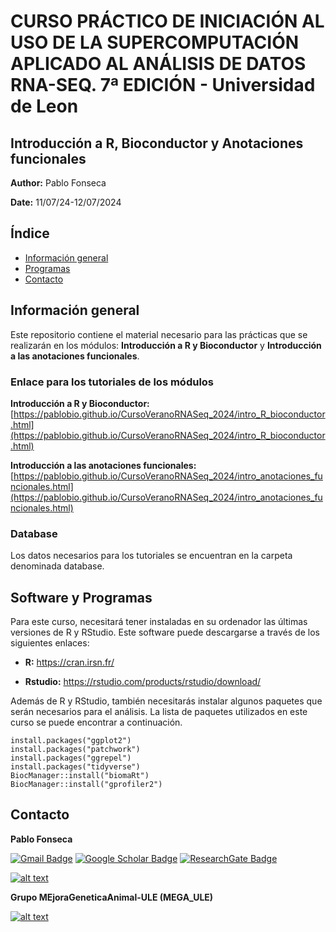 # CURSO PRÁCTICO DE INICIACIÓN AL USO DE LA SUPERCOMPUTACIÓN APLICADO AL ANÁLISIS DE DATOS RNA-SEQ. 7ª EDICIÓN - Universidad de Leon

## Introducción a R, Bioconductor y Anotaciones funcionales

**Author:** Pablo Fonseca 

**Date:** 11/07/24-12/07/2024

## Índice
* [Información general](#Información-general)
* [Programas](#Software-y-Programas)
* [Contacto](#Contacto)

## Información general

Este repositorio contiene el material necesario para las prácticas que se realizarán en los módulos: **Introducción a R y Bioconductor** y **Introducción a las anotaciones funcionales**.

### Enlace para los tutoriales de los módulos

**Introducción a R y Bioconductor:** [https://pablobio.github.io/CursoVeranoRNASeq_2024/intro_R_bioconductor.html](https://pablobio.github.io/CursoVeranoRNASeq_2024/intro_R_bioconductor.html)

**Introducción a las anotaciones funcionales:** [https://pablobio.github.io/CursoVeranoRNASeq_2024/intro_anotaciones_funcionales.html](https://pablobio.github.io/CursoVeranoRNASeq_2024/intro_anotaciones_funcionales.html)

### Database

Los datos necesarios para los tutoriales se encuentran en la carpeta denominada database.


## Software y Programas

Para este curso, necesitará tener instaladas en su ordenador las últimas versiones de R y RStudio. Este software puede descargarse a través de los siguientes enlaces:

- **R:** https://cran.irsn.fr/

- **Rstudio:** https://rstudio.com/products/rstudio/download/

Además de R y RStudio, también necesitarás instalar algunos paquetes que serán necesarios para el análisis. La lista de paquetes utilizados en este curso se puede encontrar a continuación. 

```{r global_options, include = FALSE}
install.packages("ggplot2")
install.packages("patchwork")
install.packages("ggrepel")
install.packages("tidyverse")
BiocManager::install("biomaRt")
BiocManager::install("gprofiler2")
```

## Contacto

**Pablo Fonseca**

[![Gmail Badge](https://img.shields.io/badge/-psouf@unileon.es-c14438?style=flat-square&logo=Gmail&logoColor=white&link=mailto:psouf@unileon.es)](mailto:psouf@unileon.es)
[![Google Scholar Badge](https://img.shields.io/badge/Google-Scholar-lightgrey)](https://scholar.google.com/citations?user=1VUm8EIAAAAJ&hl=pt-BR)
[![ResearchGate Badge](https://img.shields.io/badge/Research-Gate-9cf)](https://www.researchgate.net/profile/Pablo_Fonseca2)

<!-- display the social media buttons in your README -->


[![alt text][6.1]][6]


<!-- links to social media icons -->
<!-- no need to change these -->

<!-- icons with padding -->

[6.1]: http://i.imgur.com/0o48UoR.png (github icon with padding)

<!-- icons without padding -->

[6.2]: http://i.imgur.com/9I6NRUm.png (github icon without padding)


<!-- links to your social media accounts -->
<!-- update these accordingly -->

[6]: http://www.github.com/pablobio

<!-- Please don't remove this: Grab your social icons from https://github.com/carlsednaoui/gitsocial -->

**Grupo MEjoraGeneticaAnimal-ULE (MEGA_ULE)**

[![alt text][1.1]][1]

[1.1]: http://i.imgur.com/tXSoThF.png (twitter icon with padding)

[1.2]: http://i.imgur.com/wWzX9uB.png (twitter icon without padding)

[1]: https://twitter.com/MEGA_ULE
